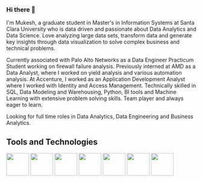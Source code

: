 ### Hi there 👋

I'm Mukesh, a graduate student in Master's in Information Systems at Santa Clara University who is data driven and passionate about Data Analytics and Data Science. Love analyzing large data sets, transform data and generate key insights through data visualization to solve complex business and technical problems.

Currently associated with Palo Alto Networks as a Data Engineer Practicum Student working on firewall failure analysis. Previously interned at AMD as a Data Analyst, where I worked on yield analysis and various automation analysis. At Accenture, I worked as an Application Development Analyst where I worked with Identity and Access Management. Technically skilled in SQL, Data Modeling and Warehousing, Python, BI tools and Machine Learning with extensive problem solving skills. Team player and always eager to learn.

Looking for full time roles in Data Analytics, Data Engineering and Business Analytics.

## Tools and Technologies

<img src="https://user-images.githubusercontent.com/55825468/120099090-6a1d8100-c0ee-11eb-920d-a9e1005ebeaf.png" width="60px"> <img src="https://user-images.githubusercontent.com/55825468/120099155-e87a2300-c0ee-11eb-855d-c292eeb4b858.png" width="60px"> <img src="https://user-images.githubusercontent.com/55825468/120099177-0778b500-c0ef-11eb-8266-ac5b1ea2124f.png" width="60px"> <img src="https://user-images.githubusercontent.com/55825468/120099191-1eb7a280-c0ef-11eb-8cf7-81a933690598.png" width="60px"> <img src="https://user-images.githubusercontent.com/55825468/120099386-098f4380-c0f0-11eb-8d74-050b679fe029.png" width="60px"> <img src="https://user-images.githubusercontent.com/55825468/120099407-1f9d0400-c0f0-11eb-8274-4adf67e33cf5.png" width="60px"> <img src="https://user-images.githubusercontent.com/55825468/120099429-36435b00-c0f0-11eb-89ad-db598b3ac175.png" width="60px">










